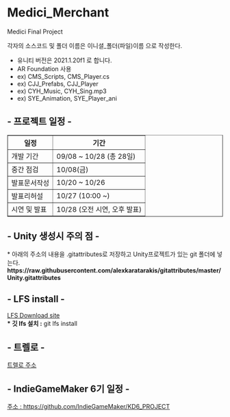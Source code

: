 # Medici_Merchant
Medici Final Project

각자의 소스코드 및 폴더 이름은 이니셜_폴더(파일)이름 으로 작성한다.
* 유니티 버전은 2021.1.20f1 로 합니다.
* AR Foundation 사용
* ex) CMS_Scripts, CMS_Player.cs
* ex) CJJ_Prefabs, CJJ_Player
* ex) CYH_Music, CYH_Sing.mp3
* ex) SYE_Animation, SYE_Player_ani



<h2><b> - 프로젝트 일정 - </b></h2>
<table border="1">
	<th> 일정 </th>
	<th> 기간 </th>
	<tr>
		<td> 개발 기간 </td>
		<td> 09/08 ~ 10/28 (총 28일) </td>
	</tr>
	<tr>
		<td> 중간 점검 </td>
		<td> 10/08(금) </td>
	</tr>
	<tr>
		<td> 발표문서작성 </td>
		<td> 10/20 ~ 10/26 </td>
	</tr>
	<tr>
		<td> 발표리허설 </td>
		<td> 10/27 (10:00 ~) </td>
	</tr>
	<tr>
		<td> 시연 및 발표 </td>
		<td> 10/28 (오전 시연, 오후 발표) </td>
	</tr>
</table>



<h2><b> - Unity 생성시 주의 점 - </b></h2>
* 아래의 주소의 내용을 .gitattributes로 저장하고 Unity프로젝트가 있는 git 폴더에 넣는다.</br>
<b>https://raw.githubusercontent.com/alexkaratarakis/gitattributes/master/Unity.gitattributes</b>

<h2><b> - LFS install - </b></h2>
<a href="https://git-lfs.github.com/">
LFS Download site</br></a>
<b>* 깃 lfs 설치 :</b> git lfs install
</br>

<h2><b> - 트렐로 - </b></h2>
<a href="https://trello.com/b/ZRxVkumS/arnavigation/">
트렐로 주소 </br></a>

<h2><b> - IndieGameMaker 6기 일정 - </b></h2>
<a href="https://github.com/IndieGameMaker/KD6_PROJECT">
주소 : https://github.com/IndieGameMaker/KD6_PROJECT</br></a>

